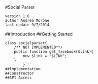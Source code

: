 #Social Parser

	version 1.0
	author Andrea Morone
	last update 9/7/2014

##Introduction
##Getting Started
```html+php
class socialparser{
	/** NOT IMPLEMENTED**/
	public function get_facebook($link){
		new $link = "$LINK";
	}
		}```
##Implementation
##Constructor
##API Access
